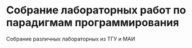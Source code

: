 # Собрание лабораторных работ по парадигмам программирования

Собрание различных лабораторных из ТГУ и МАИ
